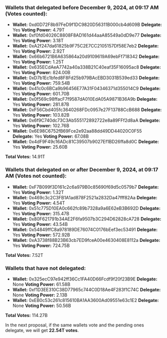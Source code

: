 ### Wallets that delegated before December 9, 2024, at 09:17 AM (Votes counted):
- **Wallet:** 0xd0D72F8b97FeD9f1DC9820D56311B000cb4d609B
  **Delegate:** Yes
  **Voting Power:** 4.79T
- **Wallet:** 0xf0fd04026C8808F8AD161d44aaA85549a0dD9e77
  **Delegate:** Yes
  **Voting Power:** 3.18T
- **Wallet:** 0xA2f247da61825b9F75C2E7CC2105157Df58E7eb2
  **Delegate:** Yes
  **Voting Power:** 2.92T
- **Wallet:** 0x66b6721B6A635864a20d9109619A69ebFf718342
  **Delegate:** Yes
  **Voting Power:** 1.25T
- **Wallet:** 0x635ECdAeA7742a40a338B21C40eaf35F16095ac8
  **Delegate:** Yes
  **Voting Power:** 824.00B
- **Wallet:** 0xD7b1Ec1bfed8F8Fd25b979BAcEBD3031B539ed33
  **Delegate:** Yes
  **Voting Power:** 759.54B
- **Wallet:** 0x41c0c6BCa9b96456E77A31F04346371d355014C9
  **Delegate:** Yes
  **Voting Power:** 601.70B
- **Wallet:** 0x0f569c98ffacF7f9587dA010EdA05A9871B36A9b
  **Delegate:** Yes
  **Voting Power:** 281.87B
- **Wallet:** 0xF56Cbd405fc3640268FDc0957e27F13788CcB688
  **Delegate:** Yes
  **Voting Power:** 103.82B
- **Wallet:** 0x6f9C740dc73C3Ab555172892722e8a89FFf2d8aA
  **Delegate:** Yes
  **Voting Power:** 102.76B
- **Wallet:** 0x6E98C6752fB69Fce2e92aa88dd49DD44020C0F55
  **Delegate:** Yes
  **Voting Power:** 67.08B
- **Wallet:** 0x4dF9F49c16ADc81C39507b9027Ef1BD26ffa8d0C
  **Delegate:** Yes
  **Voting Power:** 25.60B
  
**Total Votes:** 14.91T

### Wallets that delegated on or after December 9, 2024, at 09:17 AM (Votes not counted):
- **Wallet:** 0xF7B099f3D161c2c6a979B0c85690f69d5c0579b7
  **Delegate:** Yes
  **Voting Power:** 1.32T
- **Wallet:** 0x469c3c2C3FB1A1ad878F2521a2832Da47fff82Aa
  **Delegate:** Yes
  **Voting Power:** 4.54T
- **Wallet:** 0x51c775D10EA0c662fc89b7328a9a6E62eB3B692D
  **Delegate:** Yes
  **Voting Power:** 315.47B
- **Wallet:** 0x80F621791b34AE2F6fa9507b3C294D62828cA728
  **Delegate:** Yes
  **Voting Power:** 43.54B
- **Wallet:** 0x54849ffC8a978189DE76074C0176bEef3ec53491
  **Delegate:** Yes
  **Voting Power:** 572.92B
- **Wallet:** 0xA3738f88B23B63cb7ED9fceA00e4630408E8112a
  **Delegate:** Yes
  **Voting Power:** 724.75B
  
**Total Votes:** 7.52T

### Wallets that have not delegated:
- **Wallet:** 0x325ecC97e942ff36Cc1FA40D66Fcdf9f20f23B9E
  **Delegate:** None
  **Voting Power:** 61.58B
- **Wallet:** 0xf1D3EE310C38D77965c744C0D18Ae4F283f1C74C
  **Delegate:** None
  **Voting Power:** 2.13B
- **Wallet:** 0xEB0c53c261c815610BA1AA3600Ad09551e63c1E2
  **Delegate:** None
  **Voting Power:** 50.56B
  
**Total Votes:** 114.27B

In the next proposal, if the same wallets vote and the pending ones delegate, we will get **22.54T votes**.
